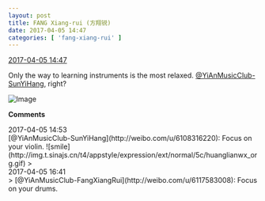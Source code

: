 ```yaml
---
layout: post
title: FANG Xiang-rui (方翔锐)
date: 2017-04-05 14:47
categories: [ 'fang-xiang-rui' ]
---
```


<div class="weibo-info">
  <a href="http://weibo.com/6117583008/ED6aDAj1G">2017-04-05 14:47</a>
</div>

Only the way to learning instruments is the most relaxed. [@YiAnMusicClub-SunYiHang](http://weibo.com/u/6108316220), right?

<!-- more -->

![Image](http://wx4.sinaimg.cn/mw690/006G0KNGgy1febswh0fjrj30ku0rsdjd.jpg)

**Comments**

<div class="weibo-info">2017-04-05 14:53</div>
[@YiAnMusicClub-SunYiHang](http://weibo.com/u/6108316220): Focus on your violin. ![smile](http://img.t.sinajs.cn/t4/appstyle/expression/ext/normal/5c/huanglianwx_org.gif)
> <div class="weibo-info">2017-04-05 16:41</div>
> [@YiAnMusicClub-FangXiangRui](http://weibo.com/u/6117583008): Focus on your drums.
